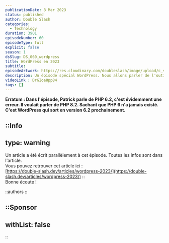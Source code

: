 ```yaml
---
publicationDate: 8 Mar 2023
status: published
author: Double Slash
categories:
  - Technology
duration: 3901
episodeNumber: 60
episodeType: full
explicit: false
season: 1
dsSlug: DS_060_wordpress
title: WordPress en 2023
subtitle:
episodeArtwork: https://res.cloudinary.com/doubleslash/image/upload/c_scale,w_400/v1678223532/episode/ART_60_wordpress_bi52j9.png
description: Un épisode spécial WordPress. Nous allons parler de l'outil, faire un état des lieux sur l'utilisation de WordPress. Puis nous allons essayer de comprendre pourquoi WordPress est tellement détesté par des développeurs en général. Dans la seconde partie de l'épisode, nous allons regarder ensemble comment developper avec WordPress en 2023 d'une façon plus moderne. Quelles sont les outils pour mieux travailler.
videoLink : DrGIoa8pp84
tags: []
---
```

**Erratum : Dans l'épisode, Patrick parle de PHP 6.2, c'est évidemment une erreur. Il voulait parler de PHP 8.2. Sachant que PHP 6 n'a jamais existé. C'est WordPress qui sort en version 6.2 prochainement.**

::Info
---

type: warning
---

Un article a été écrit parallèlement à cet épisode. Toutes les infos sont dans l'article.<br />
Vous pouvez retrouver cet article ici :<br /> [https://double-slash.dev/articles/wordpress-2023/](https://double-slash.dev/articles/wordpress-2023/)
::
<br />
Bonne écoute !

::authors
::

::Sponsor
---

withList: false
---

::
